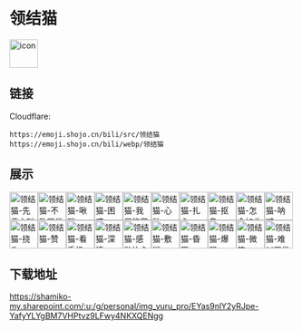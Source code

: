 # 领结猫
<img src="https://emoji.shojo.cn/bili/src/领结猫/icon.png" width="50" height="50" alt="icon">

## 链接
Cloudflare:
```
https://emoji.shojo.cn/bili/src/领结猫
https://emoji.shojo.cn/bili/webp/领结猫
```
## 展示
<img src="https://emoji.shojo.cn/bili/src/领结猫/领结猫-先辈大叫.png" width="50" height="50" alt="领结猫-先辈大叫"><img src="https://emoji.shojo.cn/bili/src/领结猫/领结猫-不敢置信.png" width="50" height="50" alt="领结猫-不敢置信"><img src="https://emoji.shojo.cn/bili/src/领结猫/领结猫-啾咪.png" width="50" height="50" alt="领结猫-啾咪"><img src="https://emoji.shojo.cn/bili/src/领结猫/领结猫-困惑.png" width="50" height="50" alt="领结猫-困惑"><img src="https://emoji.shojo.cn/bili/src/领结猫/领结猫-我只能爬.png" width="50" height="50" alt="领结猫-我只能爬"><img src="https://emoji.shojo.cn/bili/src/领结猫/领结猫-心动.png" width="50" height="50" alt="领结猫-心动"><img src="https://emoji.shojo.cn/bili/src/领结猫/领结猫-扎心.png" width="50" height="50" alt="领结猫-扎心"><img src="https://emoji.shojo.cn/bili/src/领结猫/领结猫-抠鼻.png" width="50" height="50" alt="领结猫-抠鼻"><img src="https://emoji.shojo.cn/bili/src/领结猫/领结猫-怎会如此.png" width="50" height="50" alt="领结猫-怎会如此"><img src="https://emoji.shojo.cn/bili/src/领结猫/领结猫-呐喊.png" width="50" height="50" alt="领结猫-呐喊"><img src="https://emoji.shojo.cn/bili/src/领结猫/领结猫-挠头.png" width="50" height="50" alt="领结猫-挠头"><img src="https://emoji.shojo.cn/bili/src/领结猫/领结猫-赞.png" width="50" height="50" alt="领结猫-赞"><img src="https://emoji.shojo.cn/bili/src/领结猫/领结猫-看手机.png" width="50" height="50" alt="领结猫-看手机"><img src="https://emoji.shojo.cn/bili/src/领结猫/领结猫-深情.png" width="50" height="50" alt="领结猫-深情"><img src="https://emoji.shojo.cn/bili/src/领结猫/领结猫-感动比心.png" width="50" height="50" alt="领结猫-感动比心"><img src="https://emoji.shojo.cn/bili/src/领结猫/领结猫-敷衍.png" width="50" height="50" alt="领结猫-敷衍"><img src="https://emoji.shojo.cn/bili/src/领结猫/领结猫-昏厥.png" width="50" height="50" alt="领结猫-昏厥"><img src="https://emoji.shojo.cn/bili/src/领结猫/领结猫-爆哭.png" width="50" height="50" alt="领结猫-爆哭"><img src="https://emoji.shojo.cn/bili/src/领结猫/领结猫-微笑.png" width="50" height="50" alt="领结猫-微笑"><img src="https://emoji.shojo.cn/bili/src/领结猫/领结猫-难以置信.png" width="50" height="50" alt="领结猫-难以置信">

## 下载地址

https://shamiko-my.sharepoint.com/:u:/g/personal/img_yuru_pro/EYas9nlY2yRJpe-YafyYLYgBM7VHPtvz9LFwy4NKXQENgg